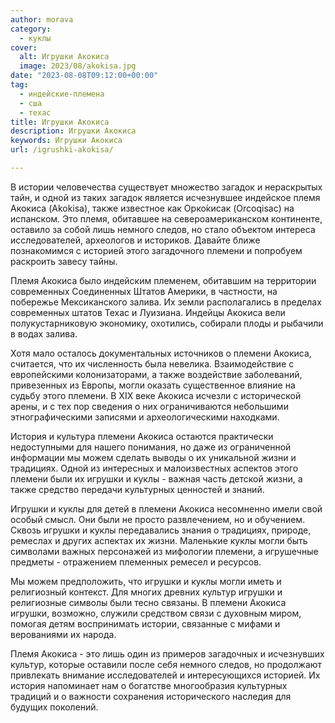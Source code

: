 ```yaml
---
author: morava
category:
  - куклы
cover:
  alt: Игрушки Акокиса
  image: 2023/08/akokisa.jpg
date: "2023-08-08T09:12:00+00:00"
tag:
  - индейские-племена
  - сша
  - техас
title: Игрушки Акокиса
description: Игрушки Акокиса
keywords: Игрушки Акокиса
url: /igrushki-akokisa/

---
```

В истории человечества существует множество загадок и нераскрытых тайн, и одной из таких загадок является исчезнувшее индейское племя Акокиса (Akokisa), также известное как Орко́кисак (Orcoqisac) на испанском. Это племя, обитавшее на североамериканском континенте, оставило за собой лишь немного следов, но стало объектом интереса исследователей, археологов и историков. Давайте ближе познакомимся с историей этого загадочного племени и попробуем раскроить завесу тайны.

Племя Акокиса было индейским племенем, обитавшим на территории современных Соединенных Штатов Америки, в частности, на побережье Мексиканского залива. Их земли располагались в пределах современных штатов Техас и Луизиана. Индейцы Акокиса вели полукустарниковую экономику, охотились, собирали плоды и рыбачили в водах залива.

Хотя мало осталось документальных источников о племени Акокиса, считается, что их численность была невелика. Взаимодействие с европейскими колонизаторами, а также воздействие заболеваний, привезенных из Европы, могли оказать существенное влияние на судьбу этого племени. В XIX веке Акокиса исчезли с исторической арены, и с тех пор сведения о них ограничиваются небольшими этнографическими записями и археологическими находками.

История и культура племени Акокиса остаются практически недоступными для нашего понимания, но даже из ограниченной информации мы можем сделать выводы о их уникальной жизни и традициях. Одной из интересных и малоизвестных аспектов этого племени были их игрушки и куклы \- важная часть детской жизни, а также средство передачи культурных ценностей и знаний.

Игрушки и куклы для детей в племени Акокиса несомненно имели свой особый смысл. Они были не просто развлечением, но и обучением. Сквозь игрушки и куклы передавались знания о традициях, природе, ремеслах и других аспектах их жизни. Маленькие куклы могли быть символами важных персонажей из мифологии племени, а игрушечные предметы \- отражением племенных ремесел и ресурсов.

Мы можем предположить, что игрушки и куклы могли иметь и религиозный контекст. Для многих древних культур игрушки и религиозные символы были тесно связаны. В племени Акокиса игрушки, возможно, служили средством связи с духовным миром, помогая детям воспринимать истории, связанные с мифами и верованиями их народа.

Племя Акокиса \- это лишь один из примеров загадочных и исчезнувших культур, которые оставили после себя немного следов, но продолжают привлекать внимание исследователей и интересующихся историей. Их история напоминает нам о богатстве многообразия культурных традиций и о важности сохранения исторического наследия для будущих поколений.
